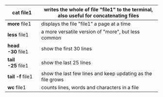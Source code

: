 |**cat** file1|writes the whole of file "file1" to the terminal, also useful for concatenating files|
|---|---|
|**more** file1|displays the file "file1" a page at a time|
|**less** file1|a more versatile version of "more", but less common|
|**head -30** file1|show the first 30 lines|
|**tail -25** file1|show the last 25 lines|
|**tail -f** file1|show the last few lines and keep updating as the file grows|
|**wc** file1|counts lines, words and characters in a file|